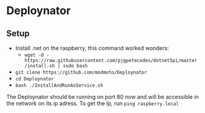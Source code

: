 ﻿# Deploynator

## Setup

- Install .net on the raspberry, this command worked wonders:
  - `wget -O - https://raw.githubusercontent.com/pjgpetecodes/dotnet5pi/master/install.sh | sudo bash`
- `git clone https://github.com/modmoto/Deploynator`
- `cd Deploynator`
- `bash ./InstallAndRunAsService.sh`

The Deploynator should be running on port 80 now and will be accessible in the network on its ip adress. To get the Ip, run `ping raspberry.local`
